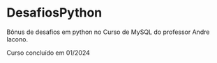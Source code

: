 # DesafiosPython
Bônus de desafios em python no Curso de MySQL do professor Andre Iacono.

Curso concluído em 01/2024
